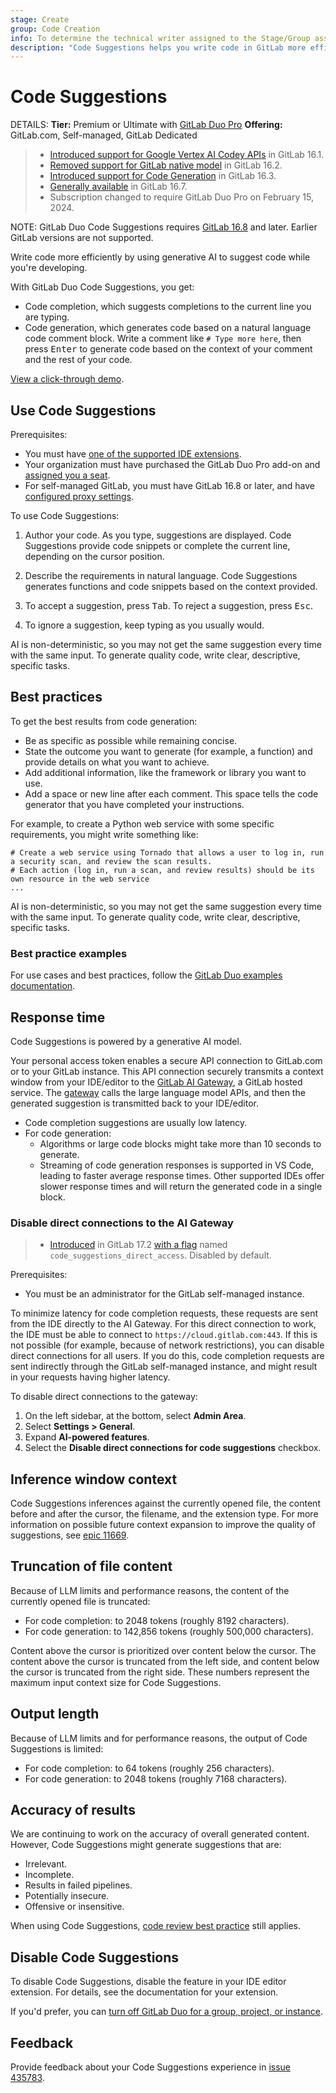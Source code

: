 ```yaml
---
stage: Create
group: Code Creation
info: To determine the technical writer assigned to the Stage/Group associated with this page, see https://handbook.gitlab.com/handbook/product/ux/technical-writing/#assignments
description: "Code Suggestions helps you write code in GitLab more efficiently by using AI to suggest code as you type."
---
```


# Code Suggestions

DETAILS:
**Tier:** Premium or Ultimate with [GitLab Duo Pro](../../../../subscriptions/subscription-add-ons.md)
**Offering:** GitLab.com, Self-managed, GitLab Dedicated

> - [Introduced support for Google Vertex AI Codey APIs](https://gitlab.com/groups/gitlab-org/-/epics/10562) in GitLab 16.1.
> - [Removed support for GitLab native model](https://gitlab.com/groups/gitlab-org/-/epics/10752) in GitLab 16.2.
> - [Introduced support for Code Generation](https://gitlab.com/gitlab-org/gitlab/-/issues/415583) in GitLab 16.3.
> - [Generally available](https://gitlab.com/gitlab-org/gitlab/-/issues/435271) in GitLab 16.7.
> - Subscription changed to require GitLab Duo Pro on February 15, 2024.

NOTE:
GitLab Duo Code Suggestions requires [GitLab 16.8](https://about.gitlab.com/releases/2024/01/18/gitlab-16-8-released/) and later. Earlier GitLab versions are not supported.

Write code more efficiently by using generative AI to suggest code while you're developing.

With GitLab Duo Code Suggestions, you get:

- Code completion, which suggests completions to the current line you are typing.
- Code generation, which generates code based on a natural language code
  comment block. Write a comment like `# Type more here`, then press <kbd>Enter</kbd> to generate
  code based on the context of your comment and the rest of your code.

<i class="fa fa-youtube-play youtube" aria-hidden="true"></i>
[View a click-through demo](https://gitlab.navattic.com/code-suggestions).
<!-- Video published on 2023-12-09 --> <!-- Demo published on 2024-02-01 -->

## Use Code Suggestions

Prerequisites:

- You must have [one of the supported IDE extensions](supported_extensions.md#supported-editor-extensions).
- Your organization must have purchased the GitLab Duo Pro add-on and
  [assigned you a seat](../../../../subscriptions/subscription-add-ons.md#assign-gitlab-duo-pro-seats).
- For self-managed GitLab, you must have GitLab 16.8 or later, and have
  [configured proxy settings](../../../../subscriptions/subscription-add-ons.md#configure-network-and-proxy-settings).

To use Code Suggestions:

1. Author your code.
   As you type, suggestions are displayed. Code Suggestions provide code snippets
   or complete the current line, depending on the cursor position.

1. Describe the requirements in natural language.
   Code Suggestions generates functions and code snippets based on the context provided.

1. To accept a suggestion, press <kbd>Tab</kbd>. To reject a suggestion, press <kbd>Esc</kbd>.
1. To ignore a suggestion, keep typing as you usually would.

AI is non-deterministic, so you may not get the same suggestion every time with the same input.
To generate quality code, write clear, descriptive, specific tasks.

## Best practices

To get the best results from code generation:

- Be as specific as possible while remaining concise.
- State the outcome you want to generate (for example, a function)
  and provide details on what you want to achieve.
- Add additional information, like the framework or library you want to use.
- Add a space or new line after each comment.
  This space tells the code generator that you have completed your instructions.

For example, to create a Python web service with some specific requirements,
you might write something like:

```plaintext
# Create a web service using Tornado that allows a user to log in, run a security scan, and review the scan results.
# Each action (log in, run a scan, and review results) should be its own resource in the web service
...
```

AI is non-deterministic, so you may not get the same suggestion every time with the same input.
To generate quality code, write clear, descriptive, specific tasks.

### Best practice examples

For use cases and best practices, follow the [GitLab Duo examples documentation](../../../gitlab_duo_examples.md).

## Response time

Code Suggestions is powered by a generative AI model.

Your personal access token enables a secure API connection to GitLab.com or to your GitLab instance.
This API connection securely transmits a context window from your IDE/editor to the [GitLab AI Gateway](https://gitlab.com/gitlab-org/modelops/applied-ml/code-suggestions/ai-assist), a GitLab hosted service. The [gateway](../../../../development/ai_architecture.md) calls the large language model APIs, and then the generated suggestion is transmitted back to your IDE/editor.

- Code completion suggestions are usually low latency.
- For code generation:
  - Algorithms or large code blocks might take more than 10 seconds to generate.
  - Streaming of code generation responses is supported in VS Code, leading to faster average response times. Other supported IDEs offer slower response times and will return the generated code in a single block.

### Disable direct connections to the AI Gateway

> - [Introduced](https://gitlab.com/gitlab-org/gitlab/-/issues/462791) in GitLab 17.2 [with a flag](../../../../administration/feature_flags.md) named `code_suggestions_direct_access`. Disabled by default.

Prerequisites:

- You must be an administrator for the GitLab self-managed instance.

To minimize latency for code completion requests, these requests are sent from the IDE directly to the AI Gateway.
For this direct connection to work, the IDE must be able to connect to `https://cloud.gitlab.com:443`. If this is not
possible (for example, because of network restrictions), you can disable direct connections for all users. If you do this,
code completion requests are sent indirectly through the GitLab self-managed instance, and might result in your requests
having higher latency.

To disable direct connections to the gateway:

1. On the left sidebar, at the bottom, select **Admin Area**.
1. Select **Settings > General**.
1. Expand **AI-powered features**.
1. Select the **Disable direct connections for code suggestions** checkbox.

## Inference window context

Code Suggestions inferences against the currently opened file, the content before and after the cursor, the filename, and the extension type. For more information on possible future context expansion to improve the quality of suggestions, see [epic 11669](https://gitlab.com/groups/gitlab-org/-/epics/11669).

## Truncation of file content

Because of LLM limits and performance reasons, the content of the currently
opened file is truncated:

- For code completion: to 2048 tokens (roughly 8192 characters).
- For code generation: to 142,856 tokens (roughly 500,000 characters).

Content above the cursor is prioritized over content below the cursor. The content
above the cursor is truncated from the left side, and content below the cursor
is truncated from the right side. These numbers represent the maximum input context
size for Code Suggestions.

## Output length

Because of LLM limits and for performance reasons, the output of Code Suggestions
is limited:

- For code completion: to 64 tokens (roughly 256 characters).
- For code generation: to 2048 tokens (roughly 7168 characters).

## Accuracy of results

We are continuing to work on the accuracy of overall generated content.
However, Code Suggestions might generate suggestions that are:

- Irrelevant.
- Incomplete.
- Results in failed pipelines.
- Potentially insecure.
- Offensive or insensitive.

When using Code Suggestions, [code review best practice](../../../../development/code_review.md) still applies.

## Disable Code Suggestions

To disable Code Suggestions, disable the feature in your IDE editor extension.
For details, see the documentation for your extension.

If you'd prefer, you can
[turn off GitLab Duo for a group, project, or instance](../../../../user/gitlab_duo/turn_on_off.md).

## Feedback

Provide feedback about your Code Suggestions experience in [issue 435783](https://gitlab.com/gitlab-org/gitlab/-/issues/435783).
